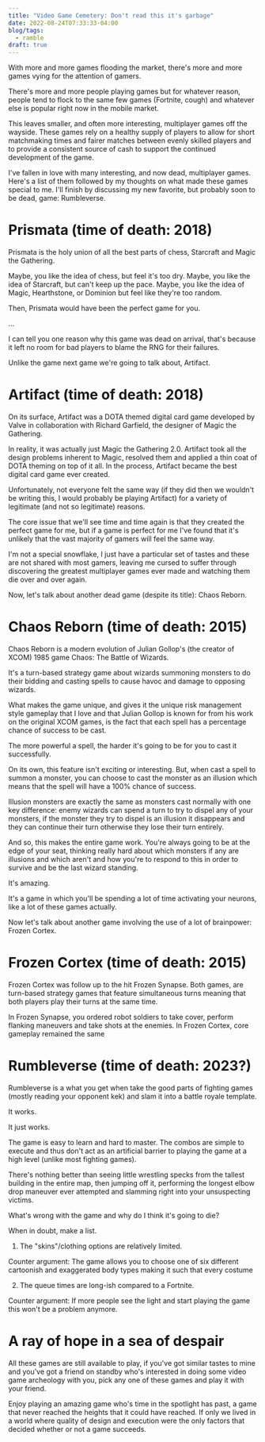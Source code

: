 ```yaml
---
title: "Video Game Cemetery: Don't read this it's garbage"
date: 2022-08-24T07:33:33-04:00
blog/tags:
  - ramble
draft: true
---
```


With more and more games flooding the market, there's more and more games vying
for the attention of gamers.

There's more and more people playing games but for whatever reason, people tend
to flock to the same few games (Fortnite, cough) and whatever else is popular
right now in the mobile market.

This leaves smaller, and often more interesting, multiplayer games off the
wayside. These games rely on a healthy supply of players to allow for short
matchmaking times and fairer matches between evenly skilled players and to
provide a consistent source of cash to support the continued development of the
game.

I've fallen in love with many interesting, and now dead, multiplayer games.
Here's a list of them followed by my thoughts on what made these games special
to me. I'll finish by discussing my new favorite, but probably soon to be dead,
game: Rumbleverse.

# Prismata (time of death: 2018)

Prismata is the holy union of all the best parts of chess, Starcraft and Magic
the Gathering.

Maybe, you like the idea of chess, but feel it's too dry. Maybe, you like the
idea of Starcraft, but can't keep up the pace. Maybe, you like the idea of
Magic, Hearthstone, or Dominion but feel like they're too random.

Then, Prismata would have been the perfect game for you.

...

I can tell you one reason why this game was dead on arrival, that's because it
left no room for bad players to blame the RNG for their failures.

Unlike the game next game we're going to talk about, Artifact.

# Artifact (time of death: 2018)

On its surface, Artifact was a DOTA themed digital card game developed by Valve
in collaboration with Richard Garfield, the designer of Magic the Gathering.

In reality, it was actually just Magic the Gathering 2.0. Artifact took all the
design problems inherent to Magic, resolved them and applied a thin coat of DOTA
theming on top of it all. In the process, Artifact became the best digital card
game ever created.

Unfortunately, not everyone felt the same way (if they did then we wouldn't be
writing this, I would probably be playing Artifact) for a variety of legitimate
(and not so legitimate) reasons.

The core issue that we'll see time and time again is that they created the
perfect game for me, but if a game is perfect for me I've found that it's
unlikely that the vast majority of gamers will feel the same way.

I'm not a special snowflake, I just have a particular set of tastes and these
are not shared with most gamers, leaving me cursed to suffer through discovering
the greatest multiplayer games ever made and watching them die over and over
again.

Now, let's talk about another dead game (despite its title): Chaos Reborn.

# Chaos Reborn (time of death: 2015)

Chaos Reborn is a modern evolution of Julian Gollop's (the creator of XCOM) 1985
game Chaos: The Battle of Wizards.

It's a turn-based strategy game about wizards summoning monsters to do their
bidding and casting spells to cause havoc and damage to opposing wizards.

What makes the game unique, and gives it the unique risk management style
gameplay that I love and that Julian Gollop is known for from his work on the
original XCOM games, is the fact that each spell has a percentage chance of
success to be cast.

The more powerful a spell, the harder it's going to be for you to cast it
successfully.

On its own, this feature isn't exciting or interesting. But, when cast a spell
to summon a monster, you can choose to cast the monster as an illusion which
means that the spell will have a 100% chance of success.

Illusion monsters are exactly the same as monsters cast normally with one key
difference: enemy wizards can spend a turn to try to dispel any of your
monsters, if the monster they try to dispel is an illusion it disappears and
they can continue their turn otherwise they lose their turn entirely.

And so, this makes the entire game work. You're always going to be at the edge
of your seat, thinking really hard about which monsters if any are illusions and
which aren't and how you're to respond to this in order to survive and be the
last wizard standing.

It's amazing.

It's a game in which you'll be spending a lot of time activating your neurons,
like a lot of these games actually.

Now let's talk about another game involving the use of a lot of brainpower:
Frozen Cortex.

# Frozen Cortex (time of death: 2015)

Frozen Cortex was follow up to the hit Frozen Synapse. Both games, are
turn-based strategy games that feature simultaneous turns meaning that both
players play their turns at the same time.

In Frozen Synapse, you ordered robot soldiers to take cover, perform flanking
maneuvers and take shots at the enemies. In Frozen Cortex, core gameplay
remained the same

# Rumbleverse (time of death: 2023?)

Rumbleverse is a what you get when take the good parts of fighting games (mostly
reading your opponent kek) and slam it into a battle royale template.

It works.

It just works.

The game is easy to learn and hard to master. The combos are simple to execute
and thus don't act as an artificial barrier to playing the game at a high level
(unlike most fighting games).

There's nothing better than seeing little wrestling specks from the tallest
building in the entire map, then jumping off it, performing the longest elbow
drop maneuver ever attempted and slamming right into your unsuspecting victims.

What's wrong with the game and why do I think it's going to die?

When in doubt, make a list.

1. The "skins"/clothing options are relatively limited.

Counter argument: The game allows you to choose one of six different cartoonish
and exaggerated body types making it such that every costume

2. The queue times are long-ish compared to a Fortnite.

Counter argument: If more people see the light and start playing the game this
won't be a problem anymore.

# A ray of hope in a sea of despair

All these games are still available to play, if you've got similar tastes to
mine and you've got a friend on standby who's interested in doing some video
game archeology with you, pick any one of these games and play it with your
friend.

Enjoy playing an amazing game who's time in the spotlight has past, a game that
never reached the heights that it could have reached. If only we lived in a
world where quality of design and execution were the only factors that decided
whether or not a game succeeds.
